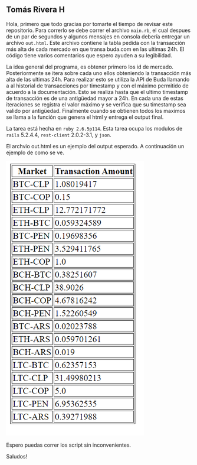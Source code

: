 
## Tomás Rivera H 

Hola, primero que todo gracias por tomarte el tiempo de revisar este repositorio. Para correrlo se debe correr el archivo ```main.rb```, el cual despues de un par de segundos y algunos mensajes en consola debería entregar un archivo ```out.html```. Este archivo contiene la tabla pedida con la transacción más alta de cada mercado en que transa buda.com en las ultimas 24h. El código tiene varios comentarios que espero ayuden a su legibilidad.

La idea general del programa, es obtener primero los id de mercado. Posteriormente se itera sobre cada uno ellos obteniendo la transacción más alta de las ultimas 24h. Para realizar esto se utiliza la API de Buda llamando a al historial de transacciones por timestamp y con el máximo permitido de acuerdo a la documentación. Esto se realiza hasta que el ultimo timestamp de transacción es de una antigüedad mayor a 24h. En cada una de estas iteraciones se registra el valor máximo y se verifica que su timestamp sea valido por antigüedad. Finalmente cuando se obtienen todos los maximos se llama a la función que genera el html y entrega el output final.

La tarea está hecha en ```ruby 2.6.5p114```. Esta tarea ocupa los modulos de ```rails``` 5.2.4.4, ```rest-client``` 2.0.2-3.1, y ```json```.

El archvio out.html es un ejemplo del output esperado. A continuación un ejemplo de como se ve.

![alt text](./Tabla.png?raw=true "Table")




Espero puedas correr los script sin inconvenientes.

Saludos!